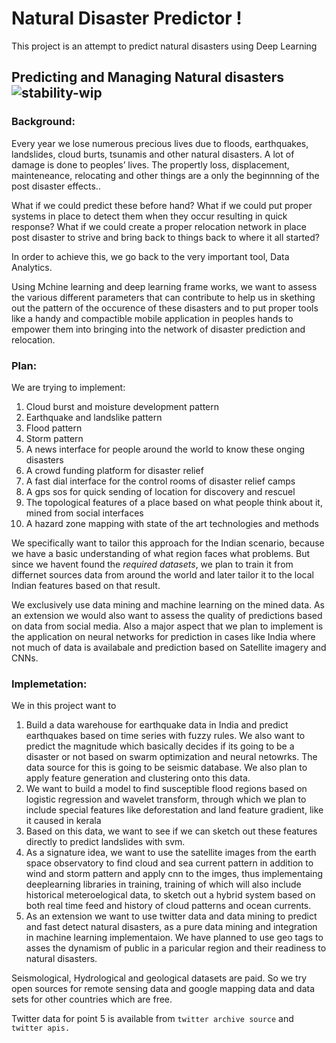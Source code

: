 # Natural Disaster Predictor                                                                                      !

This project is an attempt to predict natural disasters using Deep Learning

## Predicting and Managing Natural disasters    ![stability-wip](https://img.shields.io/badge/stability-work_in_progress-lightgrey.svg)

### Background:
Every year we lose numerous precious lives due to floods, earthquakes, landslides, cloud burts, tsunamis and other natural disasters. A lot of damage is done to peoples’ lives. The propertly loss, displacement, mainteneance, relocating and other things are a only the beginnning of the post disaster effects..

What if we could predict these before hand? What if we could put proper systems in place to detect them when they occur resulting in quick response? What if we could create a proper relocation network in place post disaster to strive and bring back to things back to where it all started?

In order to achieve this, we go back to the very important tool, Data Analytics. 

Using Mchine learning and deep learning frame works, we want to assess the various different parameters that can contribute to help us in skething out the pattern of the occurence of these disasters and to put proper tools like a handy and compactible mobile application in peoples hands to empower them into bringing into the network of disaster prediction and relocation. 

### Plan:
We are trying to implement:

1) Cloud burst and moisture development pattern
2) Earthquake and landslike pattern 
3) Flood pattern
4) Storm pattern
5) A news interface for people around the world to know these onging disasters
6) A crowd funding platform for disaster relief
7) A fast dial interface for the control rooms of disaster relief camps
8) A gps sos for quick sending of location for discovery and rescuel
9) The topological features of a place  based on what people think about it, mined from social interfaces
10) A hazard zone mapping with state of the art technologies and methods

We specifically want to tailor this approach for the Indian scenario, because we have a basic understanding of what region faces what problems. But since we havent found the *_required datasets_*, we plan to train it from differnet sources data from around the world and later tailor it to the local Indian features based on that result.

We exclusively use data mining and machine learning on the mined data. As an extension we would also want to assess the quality of predictions based on data from social media. Also a major aspect that we plan to implement is the application on neural networks for prediction in cases like India where not much of data is availabale and prediction based on Satellite imagery and CNNs.

### Implemetation:

We in this project want to
1) Build a data warehouse for earthquake data in India and predict earthquakes based on time series with fuzzy rules. We also want to predict the magnitude which basically decides if its going to be a disaster or not based on swarm optimization and neural netowrks. The data source for this is going to be seismic database. We also plan to apply feature generation and clustering onto this data.
2) We want to build a model to find susceptible flood regions based on logistic regression and wavelet transform, through which we plan to include special features like deforestation and land feature gradient, like it caused in kerala
3) Based on this data, we want to see if we can sketch out these features directly to predict landslides with svm.
4) As a signature idea, we want to use the satellite images from the earth space observatory to find cloud and sea current pattern in addition to wind and storm pattern and apply cnn to the imges, thus implementaing deeplearning libraries in training,  training of which will also include historical meteroelogical data, to sketch out  a hybrid system based on both real time feed and history of cloud patterns and ocean currents.
5) As an extension we want to use twitter data and data mining to predict and fast detect natural disasters, as a pure data mining and integration in machine learning implementaion. We have planned to use geo tags to asses the dynamism of public in a paricular region and their readiness to natural disasters.

Seismological, Hydrological and geological datasets are paid. So we try open sources for remote sensing data and google mapping data and data sets for other countries which are free.

Twitter data for point 5 is available from ```twitter archive source``` and ```twitter apis.```

 
